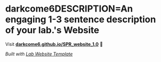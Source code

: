 
# darkcome6DESCRIPTION=An engaging 1-3 sentence description of your lab.'s Website

Visit **[darkcome6.github.io/SPR_website_1.0](https://darkcome6.github.io/SPR_website_1.0)** 🚀

_Built with [Lab Website Template](https://greene-lab.gitbook.io/lab-website-template-docs)_
